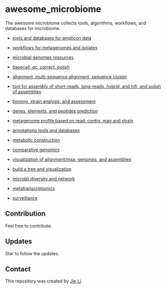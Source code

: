 # awesome_microbiome

The awesome microbiome collects tools, algorithms, workflows, and databases for microbiome.

- [tools and databases for amplicon data](./0.amplicon.md)
- [workflows for metagenomes and isolates](./1.workflows-metagenome-isolates.md)
- [microbial genomes resources](./2.microbial-genomes-resource.md)

- [basecall, qc, correct, polish](./3.basecall-qc-correct-fetch.md)
- [alignment, multi-sequence alignment, sequence cluster](./4.align-mapping-msa-cluster.md)
- [tool for assembly of short-reads, long-reads, hybrid, and hifi, and polish of assemblies](./5.assembly-short-long-hybrid-hifi-polish.md)
- [binning, strain analysis, and assessment](./6.bin-strain-assess.md)
- [genes, elements, and peptides prediction](./7.predict-gene-elements-peptides.md)
- [metagenome profile based on read, contig, mag and strain](./8.tax-read-contig-mag-strain.md)
- [annotationo tools and databases](./9.annotation-tools-databases.md)
- [metabolic construction](./10.metabolic.md)

- [comparative genomics](./11.comparative-genomics.md)

- [visualization of alignment/msa, genomes, and assemblies](./12.view-msa-genome-assemblies.md)

- [build a tree and visualization](./13.build_tree-view.md)

- [microbil diversity and network](14.microbial_diversity.md)

- [metatranscriptomics](./15.metatranscriptomic.md)

- [surveillance](./16.surveillance.md)

## Contribution
Feel free to contribute.

## Updates
Star to follow the updates.

## Contact
This repository was created by [Jie Li](https://github.com/lijier6).
